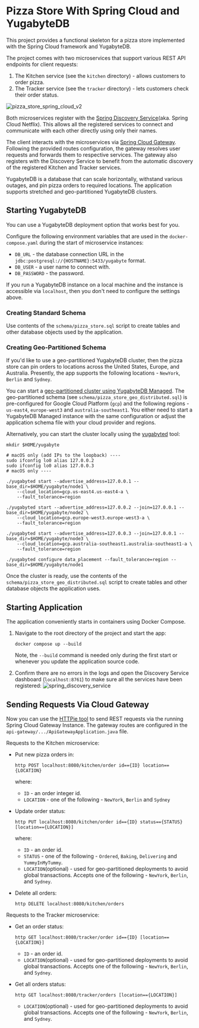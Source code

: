 # Pizza Store With Spring Cloud and YugabyteDB

This project provides a functional skeleton for a pizza store implemented with the Spring Cloud framework and YugabyteDB.

The project comes with two microservices that support various REST API endpoints for client requests:

1. The Kitchen service (see the `kitchen` directory) - allows customers to order pizza.
2. The Tracker service (see the `tracker` directory) - lets customers check their order status.

![pizza_store_spring_cloud_v2](https://github.com/YugabyteDB-Samples/pizza-store-spring-cloud/assets/1537233/c725688d-6b58-49ca-861d-8048cdbdd0b2)

Both microservices register with the [Spring Discovery Service](https://spring.io/projects/spring-cloud-netflix)(aka. Spring Cloud Netflix). This allows all the registered services to connect and communicate with each other directly using only their names.

The client interacts with the microservices via [Spring Cloud Gateway](https://spring.io/projects/spring-cloud-gateway). Following the provided routes configuration, the gateway resolves user requests and forwards them to respective services. The gateway also registers with the Discovery Service to benefit from the automatic discovery of the registered Kitchen and Tracker services.

YugabyteDB is a database that can scale horizontally, withstand various outages, and pin pizza orders to required locations. The application supports stretched and geo-partitioned YugabyteDB clusters.

## Starting YugabyteDB

You can use a YugabyteDB deployment option that works best for you.

Configure the following environment variables that are used in the `docker-compose.yaml` during the start of microservice instances:

* `DB_URL` - the database connection URL in the `jdbc:postgresql://{HOSTNAME}:5433/yugabyte` format.
* `DB_USER` - a user name to connect with.
* `DB_PASSWORD` - the password.

If you run a YugabyteDB instance on a local machine and the instance is accessible via `localhost`, then you don't need to configure the settings above.

### Creating Standard Schema

Use contents of the `schema/pizza_store.sql` script to create tables and other database objects used by the application.

### Creating Geo-Partitioned Schema

If you'd like to use a geo-partitioned YugabyteDB cluster, then the pizza store can pin orders to locations across the United States, Europe, and Australia. Presently, the app supports the following locations - `NewYork`, `Berlin` and `Sydney`.

You can start a [geo-partitioned cluster using YugabyteDB Managed](https://docs.yugabyte.com/preview/yugabyte-cloud/cloud-basics/create-clusters/create-clusters-geopartition/). The geo-partitioned schema (see `schema/pizza_store_geo_distributed.sql`) is pre-configured for Google Cloud Platform (`gcp`) and the following regions - `us-east4`, `europe-west3` and `australia-southeast1`. You either need to start a YugabyteDB Managed instance with the same configuration or adjust the application schema file with your cloud provider and regions.

Alternatively, you can start the cluster locally using the [yugabyted](https://docs.yugabyte.com/preview/reference/configuration/yugabyted/) tool:

```shell
mkdir $HOME/yugabyte

# macOS only (add IPs to the loopback) ----
sudo ifconfig lo0 alias 127.0.0.2
sudo ifconfig lo0 alias 127.0.0.3
# macOS only ----

./yugabyted start --advertise_address=127.0.0.1 --base_dir=$HOME/yugabyte/node1 \
    --cloud_location=gcp.us-east4.us-east4-a \
    --fault_tolerance=region

./yugabyted start --advertise_address=127.0.0.2 --join=127.0.0.1 --base_dir=$HOME/yugabyte/node2 \
    --cloud_location=gcp.europe-west3.europe-west3-a \
    --fault_tolerance=region
    
./yugabyted start --advertise_address=127.0.0.3 --join=127.0.0.1 --base_dir=$HOME/yugabyte/node3 \
    --cloud_location=gcp.australia-southeast1.australia-southeast1-a \
    --fault_tolerance=region

./yugabyted configure data_placement --fault_tolerance=region --base_dir=$HOME/yugabyte/node1
```

Once the cluster is ready, use the contents of the `schema/pizza_store_geo_distributed.sql` script to create tables and other database objects the application uses.

## Starting Application

The application conveniently starts in containers using Docker Compose.

1. Navigate to the root directory of the project and start the app:

    ```shell
    docker compose up --build
    ```

    Note, the `--build` command is needed only during the first start or whenever you update the application source code.

2. Confirm there are no errors in the logs and open the Discovery Service dashboard (`localhost:8761`) to make sure all the services have been registered:
    ![spring_discovery_service](https://github.com/YugabyteDB-Samples/pizza-store-spring-cloud/assets/1537233/7d3bd049-07bb-496c-bc2a-82ac3cca71e3)

## Sending Requests Via Cloud Gateway

Now you can use the [HTTPie tool](https://httpie.io) to send REST requests via the running Spring Cloud Gateway Instance. The gateway routes are configured in the `api-gateway/.../ApiGatewayApplication.java` file.

Requests to the Kitchen microservice:

* Put new pizza orders in:

    ```shell
    http POST localhost:8080/kitchen/order id=={ID} location=={LOCATION}
    ```

    where:
  * `ID` - an order integer id.
  * `LOCATION` - one of the following - `NewYork`, `Berlin` and `Sydney`

* Update order status:

    ```shell
    http PUT localhost:8080/kitchen/order id=={ID} status=={STATUS} [location=={LOCATION}]
    ```

    where:
  * `ID` - an order id.
  * `STATUS` - one of the following - `Ordered`, `Baking`, `Delivering` and `YummyInMyTummy`.
  * `LOCATION`(optional) - used for geo-partitioned deployments to avoid global transactions. Accepts one of the following - `NewYork`, `Berlin`, and `Sydney`.

* Delete all orders:

    ```shell
    http DELETE localhost:8080/kitchen/orders
    ```

Requests to the Tracker microservice:

* Get an order status:

    ```shell
    http GET localhost:8080/tracker/order id=={ID} [location=={LOCATION}]
    ```

  * `ID` - an order id.
  * `LOCATION`(optional) - used for geo-partitioned deployments to avoid global transactions. Accepts one of the following - `NewYork`, `Berlin`, and `Sydney`.
* Get all orders status:

    ```shell
    http GET localhost:8080/tracker/orders [location=={LOCATION}]
    ```

  * `LOCATION`(optional) - used for geo-partitioned deployments to avoid global transactions. Accepts one of the following - `NewYork`, `Berlin`, and `Sydney`.
